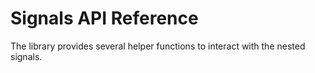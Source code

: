 # Signals API Reference

The library provides several helper functions to interact with the nested signals.
